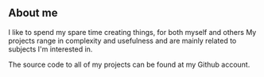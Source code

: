 ## About me
<div class="holder">
I like to spend my spare time creating things, for both myself and others
My projects range in complexity and usefulness and are mainly related to subjects I'm interested in.

The source code to all of my projects can be found at my Github account.
</div>




